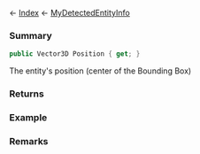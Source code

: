 ← [Index](Api-Index) ← [MyDetectedEntityInfo](Sandbox.ModAPI.Ingame.MyDetectedEntityInfo)

### Summary

```csharp
public Vector3D Position { get; }
```

The entity's position (center of the Bounding Box)

### Returns

### Example

### Remarks

